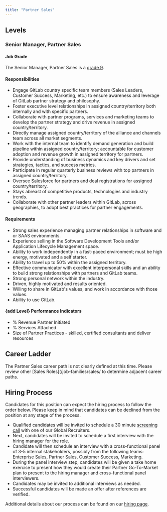 ```yaml
---
title: "Partner Sales"
---
```


## Levels

### Senior Manager, Partner Sales

#### Job Grade

The Senior Manager, Partner Sales is a [grade 9](/handbook/total-rewards/compensation/compensation-calculator/#gitlab-job-grades).

#### Responsibilities

- Engage GitLab country specific team members (Sales Leaders, Customer Success, Marketing, etc.) to ensure awareness and leverage of GitLab partner strategy and philosophy.
- Foster executive level relationships in assigned country/territory both internally and with specific partners.
- Collaborate with partner programs, services and marketing teams to develop the partner strategy and drive revenue in assigned country/territory.
- Directly manage assigned country/territory of the alliance and channels team across all market segments.
- Work with the internal team to identify demand generation and build pipeline within assigned country/territory; accountable for customer adoption and revenue growth in assigned territory for partners.
- Provide understanding of business dynamics and key drivers and set strategies, tactics, and success metrics.
- Participate in regular quarterly business reviews with top partners in assigned country/territory.
- Oversee Salesforce for partners and deal registrations for assigned country/territory.
- Stays abreast of competitive products, technologies and industry trends.
- Collaborate with other partner leaders within GitLab, across geographies, to adopt best practices for partner engagements.

#### Requirements

- Strong sales experience managing partner relationships in software and or SAAS environments.
- Experience selling in the Software Development Tools and/or Application Lifecycle Management space.
- Ability to work independently in a fast-paced environment; must be high energy, motivated and a self starter.
- Ability to travel up to 50% within the assigned territory.
- Effective communicator with excellent interpersonal skills and an ability to build strong relationships with partners and GitLab teams.
- Strong personal network within the industry.
- Driven, highly motivated and results oriented.
- Willing to share in GitLab's values, and work in accordance with those values.
- Ability to use GitLab.

#### {add Level} Performance Indicators

- % Revenue Partner Initiated
- % Services Attached
- Size of Partner Practices - skilled, certified consultants and deliver resources

## Career Ladder

The Partner Sales career path is not clearly defined at this time. Please review other [Sales Roles](/job-families/sales/ to determine adjacent career paths.

## Hiring Process

Candidates for this position can expect the hiring process to follow the order below. Please keep in mind that candidates can be declined from the position at any stage of the process.
- Qualified candidates will be invited to schedule a 30 minute [screening call](/handbook/hiring/interviewing/#screening-call) with one of our Global Recruiters.
- Next, candidates will be invited to schedule a first interview with the hiring manager for the role.
- Candidate will then schedule an interview with a cross-functional panel of 3-5 internal stakeholders, possibly from the following teams: Enterprise Sales, Partner Sales, Customer Success, Marketing.
- During the panel interview step, candidates will be given a take home exercise to present how they would create their Partner Go-To-Market plan to present to the hiring manager and cross-functional panel interviewers.
- Candidates may be invited to additional interviews as needed.
- Successful candidates will be made an offer after references are verified.

Additional details about our process can be found on our [hiring page](/handbook/hiring/).

